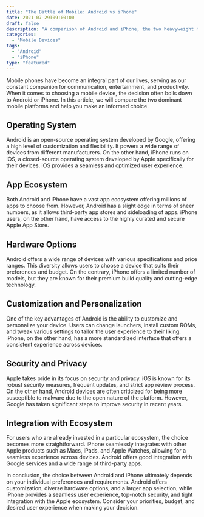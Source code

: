 ```yaml
--- 
title: "The Battle of Mobile: Android vs iPhone" 
date: 2021-07-29T09:00:00 
draft: false 
description: "A comparison of Android and iPhone, the two heavyweight mobile platforms." 
categories: 
  - "Mobile Devices" 
tags: 
  - "Android" 
  - "iPhone" 
type: "featured" 
--- 
```


Mobile phones have become an integral part of our lives, serving as our constant companion for communication, entertainment, and productivity. When it comes to choosing a mobile device, the decision often boils down to Android or iPhone. In this article, we will compare the two dominant mobile platforms and help you make an informed choice.

## Operating System
Android is an open-source operating system developed by Google, offering a high level of customization and flexibility. It powers a wide range of devices from different manufacturers. On the other hand, iPhone runs on iOS, a closed-source operating system developed by Apple specifically for their devices. iOS provides a seamless and optimized user experience.

## App Ecosystem
Both Android and iPhone have a vast app ecosystem offering millions of apps to choose from. However, Android has a slight edge in terms of sheer numbers, as it allows third-party app stores and sideloading of apps. iPhone users, on the other hand, have access to the highly curated and secure Apple App Store.

## Hardware Options
Android offers a wide range of devices with various specifications and price ranges. This diversity allows users to choose a device that suits their preferences and budget. On the contrary, iPhone offers a limited number of models, but they are known for their premium build quality and cutting-edge technology.

## Customization and Personalization
One of the key advantages of Android is the ability to customize and personalize your device. Users can change launchers, install custom ROMs, and tweak various settings to tailor the user experience to their liking. iPhone, on the other hand, has a more standardized interface that offers a consistent experience across devices.

## Security and Privacy
Apple takes pride in its focus on security and privacy. iOS is known for its robust security measures, frequent updates, and strict app review process. On the other hand, Android devices are often criticized for being more susceptible to malware due to the open nature of the platform. However, Google has taken significant steps to improve security in recent years.

## Integration with Ecosystem
For users who are already invested in a particular ecosystem, the choice becomes more straightforward. iPhone seamlessly integrates with other Apple products such as Macs, iPads, and Apple Watches, allowing for a seamless experience across devices. Android offers good integration with Google services and a wide range of third-party apps.

In conclusion, the choice between Android and iPhone ultimately depends on your individual preferences and requirements. Android offers customization, diverse hardware options, and a larger app selection, while iPhone provides a seamless user experience, top-notch security, and tight integration with the Apple ecosystem. Consider your priorities, budget, and desired user experience when making your decision.

